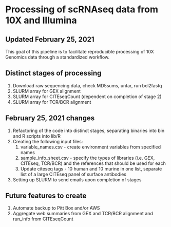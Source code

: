 # Processing of scRNAseq data from 10X and Illumina
## Updated February 25, 2021

This goal of this pipeline is to facilitate reproducible processing of 10X Genomics data through a standardized workflow.

## Distinct stages of processing

1. Download raw sequencing data, check MD5sums, untar, run bcl2fastq
2. SLURM array for GEX alignment
3. SLURM array for CITEseqCount (dependent on completion of stage 2)
4. SLURM array for TCR/BCR alignment

## February 25, 2021 changes

1. Refactoring of the code into distinct stages, separating binaries into bin and R scripts into lib/R
2. Creating the following input files:
    1. variable_names.csv - create environment variables from specified names
    2. sample_info_sheet.csv - specify the types of libraries (i.e. GEX, CITEseq, TCR/BCR) and the references that should be used for each
    3. Update citeseq tags - 10 human and 10 murine in one list, separate list of a large CITEseq panel of surface antibodies
3. Setting up SLURM to send emails upon completion of stages

## Future features to create

1. Automate backup to Pitt Box and/or AWS
2. Aggregate web summaries from GEX and TCR/BCR alignment and run_info from CITEseqCount
